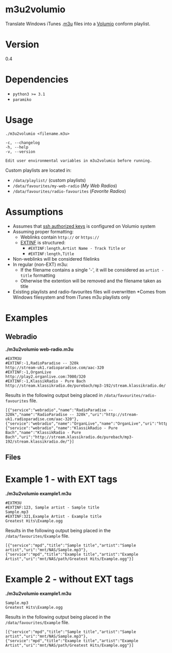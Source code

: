 # m3u2volumio
Translate Windows iTunes .[m3u](https://en.wikipedia.org/wiki/M3U#Extended_M3U) files into a [Volumio](https://volumio.org/) conform playlist. 

# Version
0.4

# Dependencies
* `python3 >= 3.1`
* `paramiko`

# Usage
`./m3u2volumio <filename.m3u>`

```
-c, --changelog
-h, --help
-v, --version
```
`Edit user environmental variables in m3u2volumio before running.`

Custom playlists are located in:
* `/data/playlist/` (custom playlists)
* `/data/favourites/my-web-radio` (*My Web Radios*)
* `/data/favourites/radio-favourites` (*Favorite Radios*)

# Assumptions
* Assumes that [ssh authorized keys](https://www.raspberrypi.org/documentation/remote-access/ssh/passwordless.md) is configured on Volumio system 
* Assuming proper formatting:
    * Weblinks contain `http://` or `https://`
    * [EXTINF](https://en.wikipedia.org/wiki/M3U#Extended_M3U) is structured:
        * `#EXTINF:length,Artist Name - Track Title` 
        `or`
        * `#EXTINF:length,Title`
* Non-weblinks will be considered filelinks
* In regular (non-EXT) m3u:
    * If the filename contains a single '-', it will be considered as `artist - title` formatting
    * Otherwise the extention will be removed and the filename taken as title
* Existing playlists and radio-favourites files will overwritten
*Comes from Windows filesystem and from iTunes m3u playlists only

# Examples

## Webradio
**./m3u2volumio web-radio.m3u**
```
#EXTM3U
#EXTINF:-1,RadioParadise -- 320k
http://stream-uk1.radioparadise.com/aac-320
#EXTINF:-1,OrganLive
http://play2.organlive.com:7000/320
#EXTINF:-1,KlassikRadio - Pure Bach
http://stream.klassikradio.de/purebach/mp3-192/stream.klassikradio.de/
```
Results in the following output being placed in `/data/favourites/radio-favourites` file.
```
[{"service":"webradio","name":"RadioParadise -- 320k","name":"RadioParadise -- 320k","uri":"http://stream-uk1.radioparadise.com/aac-320"},
{"service":"webradio","name":"OrganLive","name":"OrganLive","uri":"http://play2.organlive.com:7000/320"},
{"service":"webradio","name":"KlassikRadio - Pure Bach","name":"KlassikRadio - Pure Bach","uri":"http://stream.klassikradio.de/purebach/mp3-192/stream.klassikradio.de/"}]
```

## Files
# Example 1 - with EXT tags
**./m3u2volumio example1.m3u**
```
#EXTM3U
#EXTINF:123, Sample artist - Sample title
Sample.mp3
#EXTINF:321,Example Artist - Example title
Greatest Hits\Example.ogg
```
Results in the following output being placed in the `/data/favourites/Example` file.

```
[{"service":"mpd","title":"Sample title","artist":"Sample artist","uri":"mnt/NAS/Sample.mp3"},
{"service":"mpd","title":"Example title","artist":"Example Artist","uri":"mnt/NAS/path/Greatest Hits/Example.ogg"}]
```

# Example 2 - without EXT tags
**./m3u2volumio example1.m3u**
```
Sample.mp3
Greatest Hits\Example.ogg
```
Results in the following output being placed in the `/data/favourites/Example` file.
```
[{"service":"mpd","title":"Sample title","artist":"Sample artist","uri":"mnt/NAS/Sample.mp3"},
{"service":"mpd","title":"Example title","artist":"Example Artist","uri":"mnt/NAS/path/Greatest Hits/Example.ogg"}]
```
